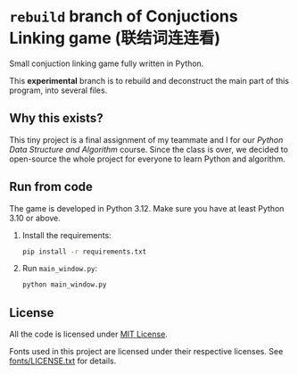 # `rebuild` branch of Conjuctions Linking game (联结词连连看)
Small conjuction linking game fully written in Python.

This **experimental** branch is to rebuild and deconstruct the main part of this program, into several files.

## Why this exists?
This tiny project is a final assignment of my teammate and I for our *Python Data Structure and Algorithm* course. Since the class is over, we decided to open-source the whole project for everyone to learn Python and algorithm.



## Run from code
The game is developed in Python 3.12. Make sure you have at least Python 3.10 or above.

1. Install the requirements:

    ```bash
    pip install -r requirements.txt
    ```

2. Run `main_window.py`:

    ```bash
    python main_window.py
    ```

## License
All the code is licensed under [MIT License](LICENSE).

Fonts used in this project are licensed under their respective licenses. See [fonts/LICENSE.txt](fonts/LICENSE.txt) for details.